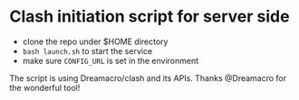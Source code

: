 # Clash initiation script for server side

+ clone the repo under $HOME directory
+ `bash launch.sh` to start the service
+ make sure `CONFIG_URL` is set in the environment

The script is using Dreamacro/clash and its APIs. Thanks @Dreamacro for the wonderful tool!  

